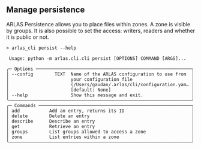 ## Manage persistence

ARLAS Persistence allows you to place files within zones. A zone is visible by groups. It is also possible to set the access: writers, readers and whether it is public or not.

<!-- termynal -->
```shell
> arlas_cli persist --help
                                                                      
 Usage: python -m arlas.cli.cli persist [OPTIONS] COMMAND [ARGS]...   
                                                                      
╭─ Options ──────────────────────────────────────────────────────────╮
│ --config        TEXT  Name of the ARLAS configuration to use from  │
│                       your configuration file                      │
│                       (/Users/gaudan/.arlas/cli/configuration.yam… │
│                       [default: None]                              │
│ --help                Show this message and exit.                  │
╰────────────────────────────────────────────────────────────────────╯
╭─ Commands ─────────────────────────────────────────────────────────╮
│ add           Add an entry, returns its ID                         │
│ delete        Delete an entry                                      │
│ describe      Describe an entry                                    │
│ get           Retrieve an entry                                    │
│ groups        List groups allowed to access a zone                 │
│ zone          List entries within a zone                           │
╰────────────────────────────────────────────────────────────────────╯

```
